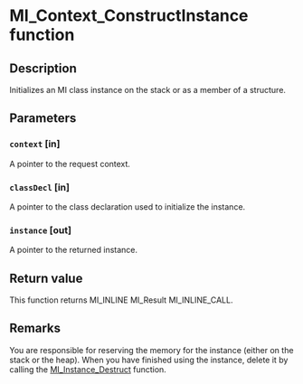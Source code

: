 # MI_Context_ConstructInstance function

## Description

Initializes an MI class instance on the stack or as a member of a structure.

## Parameters

### `context` [in]

A pointer to the request context.

### `classDecl` [in]

A pointer to the class declaration used to initialize the instance.

### `instance` [out]

A pointer to the returned instance.

## Return value

This function returns MI_INLINE MI_Result MI_INLINE_CALL.

## Remarks

You are responsible for reserving the memory for the instance (either on the stack or the heap). When you have finished using the instance, delete it by calling the [MI_Instance_Destruct](https://learn.microsoft.com/previous-versions/windows/desktop/api/mi/nf-mi-mi_instance_destruct) function.